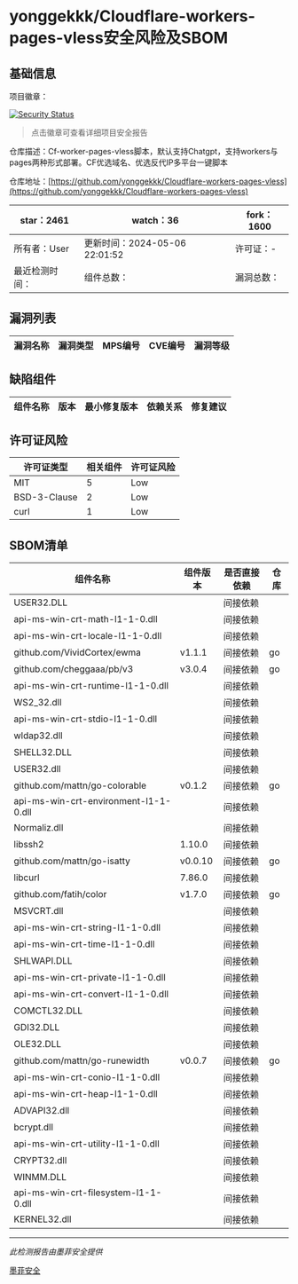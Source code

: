 # yonggekkk/Cloudflare-workers-pages-vless安全风险及SBOM

## 基础信息

项目徽章：

[![Security Status](https://www.murphysec.com/platform3/v31/badge/1787564150634885120.svg)](https://www.murphysec.com/console/report/1692968225796411392/1787564150634885120)

> 点击徽章可查看详细项目安全报告

仓库描述：Cf-worker-pages-vless脚本，默认支持Chatgpt，支持workers与pages两种形式部署。CF优选域名、优选反代IP多平台一键脚本

仓库地址：[https://github.com/yonggekkk/Cloudflare-workers-pages-vless](https://github.com/yonggekkk/Cloudflare-workers-pages-vless)

| star：2461 | watch：36 | fork：1600 |
| ----------- | -------------- | ------------ |
| 所有者：User | 更新时间：2024-05-06 22:01:52 | 许可证：- |
| 最近检测时间： | 组件总数： | 漏洞总数： |




## 漏洞列表

| 漏洞名称 | 漏洞类型 | MPS编号 | CVE编号 | 漏洞等级 |
| ------- | ------ | ------- | ------ | ----- |





## 缺陷组件

| 组件名称 | 版本 | 最小修复版本 | 依赖关系 | 修复建议 |
| -------- | ---- | ------------ | -------- | -------- |





## 许可证风险

| 许可证类型 | 相关组件 | 许可证风险 |
| ---------- | -------- | ---------- |
|MIT|5|Low|
|BSD-3-Clause|2|Low|
|curl|1|Low|




## SBOM清单

| 组件名称 | 组件版本 | 是否直接依赖 | 仓库 |
| -------- | -------- | ------------ | ---- |
|USER32.DLL||间接依赖||
|api-ms-win-crt-math-l1-1-0.dll||间接依赖||
|api-ms-win-crt-locale-l1-1-0.dll||间接依赖||
|github.com/VividCortex/ewma|v1.1.1|间接依赖|go|
|github.com/cheggaaa/pb/v3|v3.0.4|间接依赖|go|
|api-ms-win-crt-runtime-l1-1-0.dll||间接依赖||
|WS2_32.dll||间接依赖||
|api-ms-win-crt-stdio-l1-1-0.dll||间接依赖||
|wldap32.dll||间接依赖||
|SHELL32.DLL||间接依赖||
|USER32.dll||间接依赖||
|github.com/mattn/go-colorable|v0.1.2|间接依赖|go|
|api-ms-win-crt-environment-l1-1-0.dll||间接依赖||
|Normaliz.dll||间接依赖||
|libssh2|1.10.0|间接依赖||
|github.com/mattn/go-isatty|v0.0.10|间接依赖|go|
|libcurl|7.86.0|间接依赖||
|github.com/fatih/color|v1.7.0|间接依赖|go|
|MSVCRT.dll||间接依赖||
|api-ms-win-crt-string-l1-1-0.dll||间接依赖||
|api-ms-win-crt-time-l1-1-0.dll||间接依赖||
|SHLWAPI.DLL||间接依赖||
|api-ms-win-crt-private-l1-1-0.dll||间接依赖||
|api-ms-win-crt-convert-l1-1-0.dll||间接依赖||
|COMCTL32.DLL||间接依赖||
|GDI32.DLL||间接依赖||
|OLE32.DLL||间接依赖||
|github.com/mattn/go-runewidth|v0.0.7|间接依赖|go|
|api-ms-win-crt-conio-l1-1-0.dll||间接依赖||
|api-ms-win-crt-heap-l1-1-0.dll||间接依赖||
|ADVAPI32.dll||间接依赖||
|bcrypt.dll||间接依赖||
|api-ms-win-crt-utility-l1-1-0.dll||间接依赖||
|CRYPT32.dll||间接依赖||
|WINMM.DLL||间接依赖||
|api-ms-win-crt-filesystem-l1-1-0.dll||间接依赖||
|KERNEL32.dll||间接依赖||


------

*此检测报告由墨菲安全提供*

[墨菲安全](www.murphysec.com)